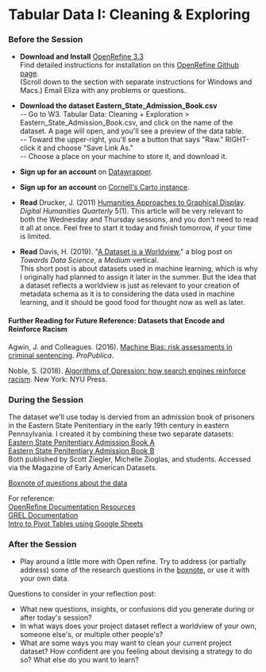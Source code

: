 # Tabular Data I: Cleaning & Exploring

### Before the Session

* **Download and Install** [OpenRefine 3.3](https://openrefine.org/download.html)  
Find detailed instructions for installation on this [OpenRefine Github page](https://github.com/OpenRefine/OpenRefine/wiki/Installation-Instructions).  
(Scroll down to the section with separate instructions for Windows and Macs.) Email Eliza with any problems or questions.

* **Download the dataset Eastern_State_Admission_Book.csv**  
-- Go to W3. Tabular Data: Cleaning + Exploration > Eastern_State_Admission_Book.csv, and click on the name of the dataset. A page will open, and you'll see a preview of the data table.  
-- Toward the upper-right, you'll see a button that says "Raw." RIGHT-click it and choose "Save Link As."  
-- Choose a place on your machine to store it, and download it. 

* **Sign up for an account** on [Datawrapper](https://datawrapper.de).

* **Sign up for an account** on [Cornell's Carto instance](https://cornell.carto.com/signup).

* **Read** Drucker, J. (2011) [Humanities Approaches to Graphical Display](http://www.digitalhumanities.org//dhq/vol/5/1/000091/000091.html). *Digital Humanities Quarterly* 5(1).
This article will be very relevant to both the Wednesday and Thursday sessions, and you don't need to read it all at once. Feel free to start it today and finish tomorrow, if your time is limited. 

* **Read** Davis, H. (2019). "[A Dataset is a Worldview](https://towardsdatascience.com/a-dataset-is-a-worldview-5328216dd44d)," a blog post on *Towards Data Science*, a *Medium* vertical.  
This short post is about datasets used in machine learning, which is why I originally had planned to assign it later in the summer. But the idea that a dataset reflects a worldview is just as relevant to your creation of metadata schema as it is to considering the data used in machine learning, and it should be good food for thought now as well as later.

#### Further Reading for Future Reference: Datasets that Encode and Reinforce Racism  

Agwin, J. and Colleagues. (2016). [Machine Bias: risk assessments in criminal sentencing](https://www.propublica.org/article/machine-bias-risk-assessments-in-criminal-sentencing). *ProPublica*.  

Noble, S. (2018). [Algorithms of Opression: how search engines reinforce racism](https://newcatalog.library.cornell.edu/catalog/10294895). New York: NYU Press.


### During the Session  

The dataset we'll use today is dervied from an admission book of prisoners in the Eastern State Penitentiary in the early 19th century in eastern Pennsylvania. I created it by combining these two separate datasets:    
[Eastern State Penitentiary Admission Book A](https://repository.upenn.edu/mead/22/)  
[Eastern State Penitentiary Admission Book B](https://repository.upenn.edu/mead/21/)  
Both published by Scott Ziegler, Michelle Zioglas, and students. Accessed via the Magazine of Early American Datasets.

[Boxnote of questions about the data](https://cornell.app.box.com/notes/677010855433)

For reference:  
[OpenRefine Documentation Resources](https://openrefine.org/documentation.html)  
[GREL Documentation](https://openrefine.org/documentation.html)   
[Intro to Pivot Tables using Google Sheets](https://www.benlcollins.com/spreadsheets/pivot-tables-google-sheets/)  

### After the Session
* Play around a little more with Open refine. Try to address (or partially address) some of the research questions in the [boxnote](https://cornell.app.box.com/notes/677010855433), or use it with your own data. 

Questions to consider in your reflection post:  
* What new questions, insights, or confusions did you generate during or after today's session?
* In what ways does your project dataset reflect a worldview of your own, someone else's, or multiple other people's?
* What are some ways you may want to clean your current project dataset? How confident are you feeling about devising a strategy to do so? What else do you want to learn?
